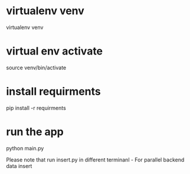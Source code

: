 # virtualenv venv
virtualenv venv

# virtual env activate
source venv/bin/activate

# install requirments
pip install -r requirments

# run the app
python main.py

Please note that run insert.py in different terminanl - For parallel backend data insert
